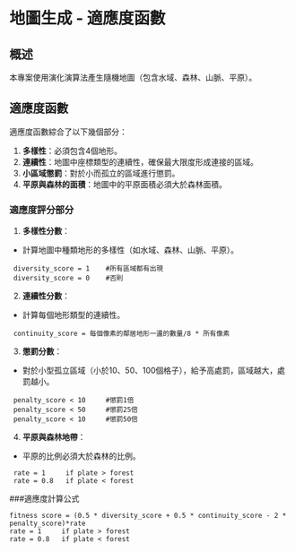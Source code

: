 # 地圖生成 - 適應度函數

## 概述

本專案使用演化演算法產生隨機地圖（包含水域、森林、山脈、平原）。

## 適應度函數

適應度函數綜合了以下幾個部分：

1. **多樣性**：必須包含4個地形。
2. **連續性**：地圖中座標類型的連續性，確保最大限度形成連接的區域。
3. **小區域懲罰**：對於小而孤立的區域進行懲罰。
4. **平原與森林的面積**：地圖中的平原面積必須大於森林面積。

### 適應度評分部分

1. **多樣性分數**：
 - 計算地圖中種類地形的多樣性（如水域、森林、山脈、平原）。
 ```
  diversity_score = 1    #所有區域都有出現
  diversity_score = 0    #否則
 ```
2. **連續性分數**：
 - 計算每個地形類型的連續性。
 ```
  continuity_score = 每個像素的鄰居地形一盪的數量/8 * 所有像素   
 ```

3. **懲罰分數**：
 - 對於小型孤立區域（小於10、50、100個格子），給予高處罰，區域越大，處罰越小。
 ```
  penalty_score < 10     #懲罰1倍
  penalty_score < 50     #懲罰25倍
  penalty_score < 10     #懲罰50倍
 ```
4. **平原與森林地帶**：
 - 平原的比例必須大於森林的比例。
 ```
  rate = 1     if plate > forest
  rate = 0.8   if plate < forest
 ```
###適應度計算公式
```
fitness score = (0.5 * diversity_score + 0.5 * continuity_score - 2 * penalty_score)*rate
rate = 1     if plate > forest
rate = 0.8   if plate < forest
```


